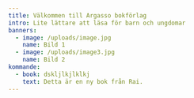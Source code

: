 ```yaml
---
title: Välkommen till Argasso bokförlag
intro: Lite lättare att läsa för barn och ungdomar
banners:
  - image: /uploads/image.jpg
    name: Bild 1
  - image: /uploads/image3.jpg
    name: Bild 2
kommande:
  - book: dskljlkjlklkj
    text: Detta är en ny bok från Rai.
---
```



